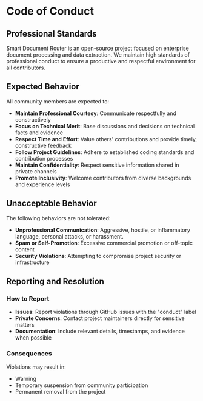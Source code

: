 # Code of Conduct

## Professional Standards

Smart Document Router is an open-source project focused on enterprise document processing and data extraction. We maintain high standards of professional conduct to ensure a productive and respectful environment for all contributors.

## Expected Behavior

All community members are expected to:

- **Maintain Professional Courtesy**: Communicate respectfully and constructively
- **Focus on Technical Merit**: Base discussions and decisions on technical facts and evidence
- **Respect Time and Effort**: Value others' contributions and provide timely, constructive feedback
- **Follow Project Guidelines**: Adhere to established coding standards and contribution processes
- **Maintain Confidentiality**: Respect sensitive information shared in private channels
- **Promote Inclusivity**: Welcome contributors from diverse backgrounds and experience levels

## Unacceptable Behavior

The following behaviors are not tolerated:

- **Unprofessional Communication**: Aggressive, hostile, or inflammatory language, personal attacks, or harassment.
- **Spam or Self-Promotion**: Excessive commercial promotion or off-topic content
- **Security Violations**: Attempting to compromise project security or infrastructure

## Reporting and Resolution

### How to Report
- **Issues**: Report violations through GitHub issues with the "conduct" label
- **Private Concerns**: Contact project maintainers directly for sensitive matters
- **Documentation**: Include relevant details, timestamps, and evidence when possible

### Consequences
Violations may result in:
- Warning
- Temporary suspension from community participation
- Permanent removal from the project
